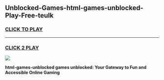 
## Unblocked-Games-html-games-unblocked-Play-Free-teulk
<h3>
<a href="https://premium76.site?title=html-games-unblocked&ref=20A">CLICK TO PLAY</a></h3>
<hr>

<h3>
<a href="https://premium76.site?title=html-games-unblocked&ref=20A">CLICK 2 PLAY</a>
  
</h3>

<a href="https://premium76.site?title=html-games-unblocked&ref=20A"><img src="https://clearcache.store/games.png"></a>


**html-games-unblocked games unblocked: Your Gateway to Fun and Accessible Online Gaming**
